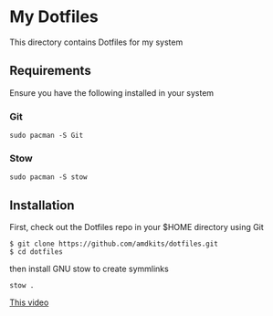# My Dotfiles 

This directory contains Dotfiles for my system

## Requirements

Ensure you have the following installed in your system

### Git
```
sudo pacman -S Git
```

### Stow
```
sudo pacman -S stow
```

## Installation

First, check out the Dotfiles repo in your $HOME directory using Git

```
$ git clone https://github.com/amdkits/dotfiles.git
$ cd dotfiles
```

then install GNU stow to create symmlinks

```
stow .
```

[This video](https://www.youtube.com/watch?v=y6XCebnB9gs)  
